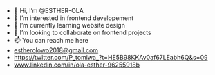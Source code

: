 - 👋 Hi, I’m @ESTHER-OLA
- 👀 I’m interested in frontend developement
- 🌱 I’m currently learning website design
- 💞️ I’m looking to collaborate on frontend projects
- 📫 You can reach me here
- estherolowo2018@gmail.com
- https://twitter.com/P_tomiwa_?t=HE5B98KKAv0af67LEabh6Q&s=09
- www.linkedin.com/in/ola-esther-96255918b

<!---
ESTHER-OLA/ESTHER-OLA is a ✨ special ✨ repository because its `README.md` (this file) appears on your GitHub profile.
You can click the Preview link to take a look at your changes.
--->
